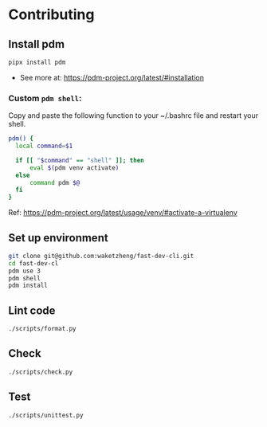 # Contributing

## Install pdm
```bash
pipx install pdm
```
- See more at:
https://pdm-project.org/latest/#installation

### Custom `pdm shell`:

Copy and paste the following function to your ~/.bashrc file and restart your shell.
```bash
pdm() {
  local command=$1

  if [[ "$command" == "shell" ]]; then
      eval $(pdm venv activate)
  else
      command pdm $@
  fi
}
```
Ref: https://pdm-project.org/latest/usage/venv/#activate-a-virtualenv

## Set up environment
```bash
git clone git@github.com:waketzheng/fast-dev-cli.git
cd fast-dev-cl
pdm use 3
pdm shell
pdm install
```
## Lint code
```bash
./scripts/format.py
```
## Check
```bash
./scripts/check.py
```
## Test
```bash
./scripts/unittest.py
```
